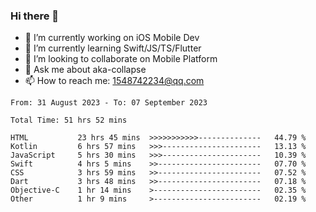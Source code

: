 ### Hi there 👋

<!--
**AkaShark/AkaShark** is a ✨ _special_ ✨ repository because its `README.md` (this file) appears on your GitHub profile.

Here are some ideas to get you started:
-->

- 🔭 I’m currently working on iOS Mobile Dev
- 🌱 I’m currently learning Swift/JS/TS/Flutter
- 👯 I’m looking to collaborate on Mobile Platform 
- 💬 Ask me about aka-collapse
- 📫 How to reach me: 1548742234@qq.com


<!--START_SECTION:waka-->

```all_time
From: 31 August 2023 - To: 07 September 2023

Total Time: 51 hrs 52 mins

HTML           23 hrs 45 mins  >>>>>>>>>>>--------------   44.79 %
Kotlin         6 hrs 57 mins   >>>----------------------   13.13 %
JavaScript     5 hrs 30 mins   >>>----------------------   10.39 %
Swift          4 hrs 5 mins    >>-----------------------   07.70 %
CSS            3 hrs 59 mins   >>-----------------------   07.52 %
Dart           3 hrs 48 mins   >>-----------------------   07.18 %
Objective-C    1 hr 14 mins    >------------------------   02.35 %
Other          1 hr 9 mins     >------------------------   02.19 %
```

<!--END_SECTION:waka-->

<!-- 
[![Anurag's github stats](https://github-readme-stats.vercel.app/api?username=AkaShark&show_icons=true&theme=radical)](https://github.com/anuraghazra/github-readme-stats)

[![Top Langs](https://github-readme-stats.vercel.app/api/top-langs/?username=AkaShark&layout=compact)](https://github.com/anuraghazra/github-readme-stats)
-->
